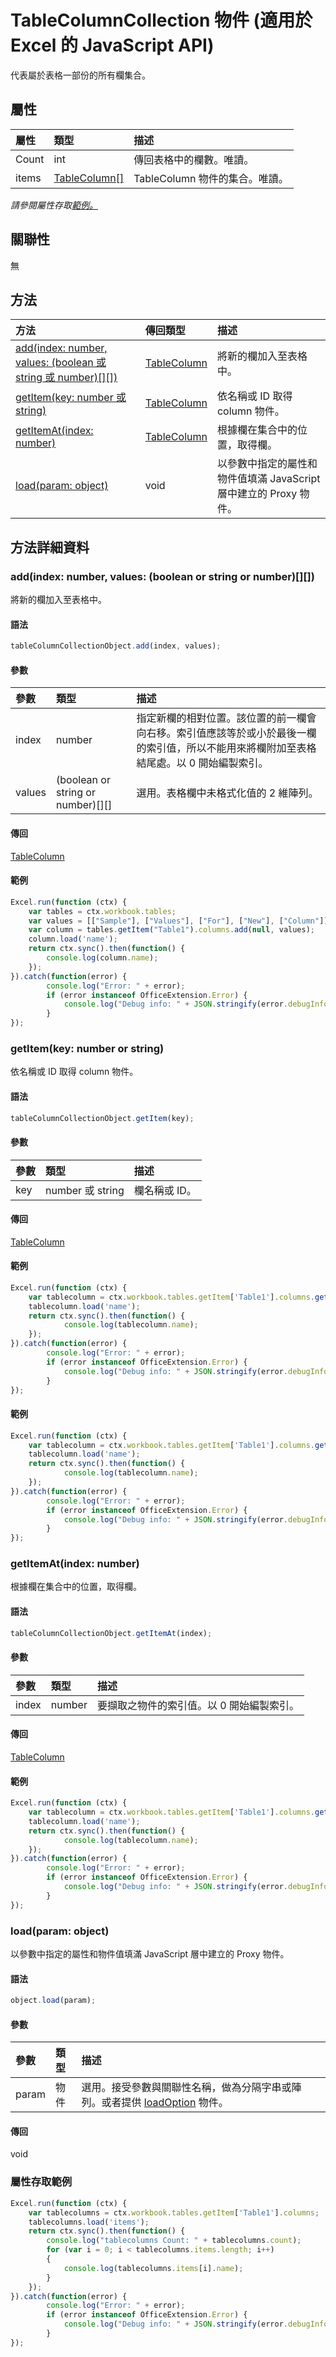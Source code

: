 # <a name="tablecolumncollection-object-(javascript-api-for-excel)"></a>TableColumnCollection 物件 (適用於 Excel 的 JavaScript API)

代表屬於表格一部份的所有欄集合。

## <a name="properties"></a>屬性

| 屬性	     | 類型	   |描述
|:---------------|:--------|:----------|
|Count|int|傳回表格中的欄數。唯讀。|
|items|[TableColumn[]](tablecolumn.md)|TableColumn 物件的集合。唯讀。|

_請參閱屬性存取[範例。](#property-access-examples)_

## <a name="relationships"></a>關聯性
無


## <a name="methods"></a>方法

| 方法           | 傳回類型    |描述|
|:---------------|:--------|:----------|
|[add(index: number, values: (boolean 或 string 或 number)[][])](#addindex-number-values-boolean-or-string-or-number)|[TableColumn](tablecolumn.md)|將新的欄加入至表格中。|
|[getItem(key: number 或 string)](#getitemkey-number-or-string)|[TableColumn](tablecolumn.md)|依名稱或 ID 取得 column 物件。|
|[getItemAt(index: number)](#getitematindex-number)|[TableColumn](tablecolumn.md)|根據欄在集合中的位置，取得欄。|
|[load(param: object)](#loadparam-object)|void|以參數中指定的屬性和物件值填滿 JavaScript 層中建立的 Proxy 物件。|

## <a name="method-details"></a>方法詳細資料


### <a name="add(index:-number,-values:-(boolean-or-string-or-number)[][])"></a>add(index: number, values: (boolean or string or number)[][])
將新的欄加入至表格中。

#### <a name="syntax"></a>語法
```js
tableColumnCollectionObject.add(index, values);
```

#### <a name="parameters"></a>參數
| 參數	    | 類型	   |描述|
|:---------------|:--------|:----------|
|index|number|指定新欄的相對位置。該位置的前一欄會向右移。索引值應該等於或小於最後一欄的索引值，所以不能用來將欄附加至表格結尾處。以 0 開始編製索引。|
|values|(boolean or string or number)[][]|選用。表格欄中未格式化值的 2 維陣列。|

#### <a name="returns"></a>傳回
[TableColumn](tablecolumn.md)

#### <a name="examples"></a>範例

```js
Excel.run(function (ctx) { 
    var tables = ctx.workbook.tables;
    var values = [["Sample"], ["Values"], ["For"], ["New"], ["Column"]];
    var column = tables.getItem("Table1").columns.add(null, values);
    column.load('name');
    return ctx.sync().then(function() {
        console.log(column.name);
    });
}).catch(function(error) {
        console.log("Error: " + error);
        if (error instanceof OfficeExtension.Error) {
            console.log("Debug info: " + JSON.stringify(error.debugInfo));
        }
});
```


### <a name="getitem(key:-number-or-string)"></a>getItem(key: number or string)
依名稱或 ID 取得 column 物件。

#### <a name="syntax"></a>語法
```js
tableColumnCollectionObject.getItem(key);
```

#### <a name="parameters"></a>參數
| 參數	    | 類型	   |描述|
|:---------------|:--------|:----------|
|key|number 或 string| 欄名稱或 ID。|

#### <a name="returns"></a>傳回
[TableColumn](tablecolumn.md)

#### <a name="examples"></a>範例

```js
Excel.run(function (ctx) { 
    var tablecolumn = ctx.workbook.tables.getItem['Table1'].columns.getItem(0);
    tablecolumn.load('name');
    return ctx.sync().then(function() {
            console.log(tablecolumn.name);
    });
}).catch(function(error) {
        console.log("Error: " + error);
        if (error instanceof OfficeExtension.Error) {
            console.log("Debug info: " + JSON.stringify(error.debugInfo));
        }
});
```


#### <a name="examples"></a>範例
```js
Excel.run(function (ctx) { 
    var tablecolumn = ctx.workbook.tables.getItem['Table1'].columns.getItemAt(0);
    tablecolumn.load('name');
    return ctx.sync().then(function() {
            console.log(tablecolumn.name);
    });
}).catch(function(error) {
        console.log("Error: " + error);
        if (error instanceof OfficeExtension.Error) {
            console.log("Debug info: " + JSON.stringify(error.debugInfo));
        }
});
```

### <a name="getitemat(index:-number)"></a>getItemAt(index: number)
根據欄在集合中的位置，取得欄。

#### <a name="syntax"></a>語法
```js
tableColumnCollectionObject.getItemAt(index);
```

#### <a name="parameters"></a>參數
| 參數	    | 類型	   |描述|
|:---------------|:--------|:----------|
|index|number|要擷取之物件的索引值。以 0 開始編製索引。|

#### <a name="returns"></a>傳回
[TableColumn](tablecolumn.md)

#### <a name="examples"></a>範例
```js
Excel.run(function (ctx) { 
    var tablecolumn = ctx.workbook.tables.getItem['Table1'].columns.getItemAt(0);
    tablecolumn.load('name');
    return ctx.sync().then(function() {
            console.log(tablecolumn.name);
    });
}).catch(function(error) {
        console.log("Error: " + error);
        if (error instanceof OfficeExtension.Error) {
            console.log("Debug info: " + JSON.stringify(error.debugInfo));
        }
});
```

### <a name="load(param:-object)"></a>load(param: object)
以參數中指定的屬性和物件值填滿 JavaScript 層中建立的 Proxy 物件。

#### <a name="syntax"></a>語法
```js
object.load(param);
```

#### <a name="parameters"></a>參數
| 參數	    | 類型	   |描述|
|:---------------|:--------|:----------|
|param|物件|選用。接受參數與關聯性名稱，做為分隔字串或陣列。或者提供 [loadOption](loadoption.md) 物件。|

#### <a name="returns"></a>傳回
void
### <a name="property-access-examples"></a>屬性存取範例

```js
Excel.run(function (ctx) { 
    var tablecolumns = ctx.workbook.tables.getItem['Table1'].columns;
    tablecolumns.load('items');
    return ctx.sync().then(function() {
        console.log("tablecolumns Count: " + tablecolumns.count);
        for (var i = 0; i < tablecolumns.items.length; i++)
        {
            console.log(tablecolumns.items[i].name);
        }
    });
}).catch(function(error) {
        console.log("Error: " + error);
        if (error instanceof OfficeExtension.Error) {
            console.log("Debug info: " + JSON.stringify(error.debugInfo));
        }
});
```
